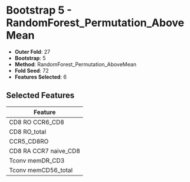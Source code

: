 # Bootstrap 5 - RandomForest_Permutation_AboveMean

- **Outer Fold**: 27
- **Bootstrap**: 5
- **Method**: RandomForest_Permutation_AboveMean
- **Fold Seed**: 72
- **Features Selected**: 6

## Selected Features

| Feature |
|---------|
| CD8 RO CCR6_CD8 |
| CD8 RO_total |
| CCR5_CD8RO |
| CD8 RA CCR7 naive_CD8 |
| Tconv memDR_CD3 |
| Tconv memCD56_total |
